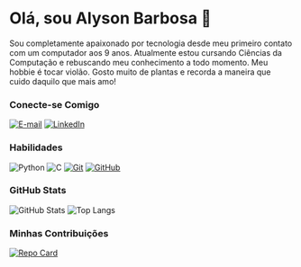 # Olá, sou Alyson Barbosa :wave:
Sou completamente apaixonado por tecnologia desde meu primeiro contato com um computador aos 9 anos. Atualmente estou cursando Ciências da Computação e rebuscando meu conhecimento a todo momento. Meu hobbie é tocar violão. Gosto muito de plantas e recorda a maneira que cuido daquilo que mais amo!

### Conecte-se Comigo

[![E-mail](https://img.shields.io/badge/-Email-ABA?style=for-the-badge&logo=microsoft-outlook&logoColor=E94D5F)](mailto:alyson1705@gmail.com)
[![LinkedIn](https://img.shields.io/badge/-LinkedIn-ABA?style=for-the-badge&logo=linkedin&logoColor=30A3DC)](https://www.linkedin.com/in/alyson-b-2b875b10b/)

### Habilidades

![Python](https://img.shields.io/badge/Python-ABA?style=for-the-badge&logo=python) 
![C](https://img.shields.io/badge/C-ABA?style=for-the-badge&logo=c&logoColor=000000)
[![Git](https://img.shields.io/badge/Git-ABA?style=for-the-badge&logo=git&logoColor=E94D5F)](https://git-scm.com/doc) 
[![GitHub](https://img.shields.io/badge/GitHub-ABA?style=for-the-badge&logo=github&logoColor=30A3DC)](https://docs.github.com/)

### GitHub Stats

![GitHub Stats](https://github-readme-stats.vercel.app/api?username=alysonarthur&theme=transparent&bg_color=ABA&border_color=2b3494&show_icons=true&icon_color=2b3494&title_color=E94D5F&text_color=111&hide_title=true&hide=stars)
![Top Langs](https://github-readme-stats-git-masterrstaa-rickstaa.vercel.app/api/top-langs/?username=alysonarthur&layout=compact&bg_color=ABA&border_color=2b3494&title_color=000&text_color=111)

### Minhas Contribuições

[![Repo Card](https://github-readme-stats.vercel.app/api/pin/?username=alysonarthur&repo=dio-lab-open-source&bg_color=ABA&border_color=2b3494&show_icons=true&icon_color=2b3494&title_color=000&text_color=123)](https://github.com/alysonarthur/dio-lab-open-source)